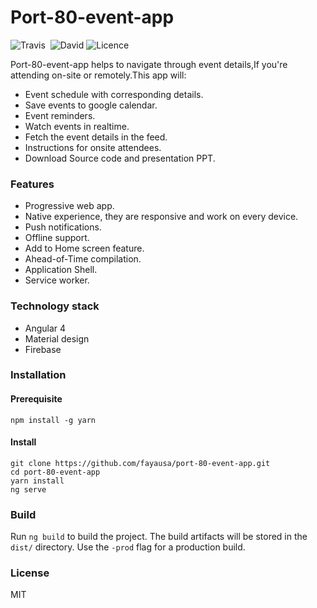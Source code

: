 # Port-80-event-app

![Travis](https://img.shields.io/travis/rust-lang/rust.svg)  ![David](https://img.shields.io/david/expressjs/express.svg)  ![Licence](https://img.shields.io/dub/l/vibe-d.svg)

Port-80-event-app helps to navigate through event details,If you're attending on-site or remotely.This app will:
* Event schedule with corresponding details.
* Save events to google calendar.
* Event reminders.
* Watch events in realtime.
* Fetch the event details in the feed.
* Instructions for onsite attendees.
* Download Source code and presentation PPT.
### Features
* Progressive web app.
* Native experience, they are responsive and work on every device.
* Push notifications.
* Offline support.
* Add to Home screen feature.
* Ahead-of-Time compilation.
* Application Shell.
* Service worker.

### Technology stack
* Angular 4
* Material design
* Firebase

### Installation
#### Prerequisite

```
npm install -g yarn
```
#### Install

```
git clone https://github.com/fayausa/port-80-event-app.git
cd port-80-event-app
yarn install
ng serve
```
### Build
Run `ng build` to build the project. The build artifacts will be stored in the `dist/` directory. Use the `-prod` flag for a production build.

### License
MIT
